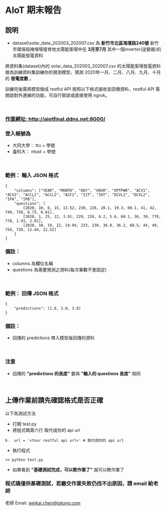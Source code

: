 # AIoT 期末報告
## 說明
- dataset\solar_data_202003_202007.csv 為 **新竹市北區海濱路240號** 新竹市環保局掩埋場復育地太陽能案場中在 **3月至7月** 其中一個inverter(逆變器)的太陽能發電資料

將資料集(dataset)內的 solar_data_202003_202007.csv 的太陽能案場發電資料做為訓練資料集訓練你的預測模型，預測 2020年一月、二月、八月、九月、十月的 **發電度數** 。

訓練完後需將模型做成 restful API 按照以下格式接收並回傳資料，restful API 需開啟對外連線的功能，可自行架設或直接使用 ngrok。

&nbsp;
### [作業網址: http://aiotfinal.ddns.net:8000/ ](http://aiotfinal.ddns.net:8000/)
### 登入帳號為
- 大同大學： ttu + 學號
- 臺科大： ntust + 學號

&nbsp;

### 範例： 輸入 JSON 格式

```
{
    "columns": ["YEAR", "MONTH", "DAY", "HOUR", "OPTPWR", "ACV1", "ACV2", "ACCL1", "ACCL2", "ACF1", "IIT", "IHT", "DCVL1", "DCVL2", "IPA", "IPB"],
    "questions": [
        [2020, 10, 6, 15, 13.52, 230, 226, 20.1, 19.3, 60.1, 41, 42, 749, 750, 6.73, 6.81],
        [2020, 1, 25, 12, 3.91, 229, 226, 6.2, 5.6, 60.1, 36, 39, 770, 770, 1.93, 2.01],
        [2020, 10, 19, 12, 24.94, 233, 230, 36.0, 36.2, 60.5, 44, 49, 754, 738, 12.44, 12.52]
    ]
}
```

### 備註：
- columns 為欄位名稱
- questions 為需要預測之資料(每次筆數不會固定)

&nbsp;

### 範例： 回傳 JSON 格式

```
{
    "predictions": [1.0, 2.0, 3.0] 
}
```

### 備註：
- 回傳的 predictions 帶入模型後回傳的資料

&nbsp;
### 注意 
- 回傳的 **"predictions 的長度"** 要與 **"輸入的 questions 長度"** 相同

&nbsp;

## 上傳作業前請先確認格式是否正確
以下為測試方法
- 打開 test.py
- 將程式碼第六行 <Your restful api url> 取代成你的 api url
```
6.  url = '<Your restful api url>' # 取代成你的 api url
```
- 執行程式
```
>> python test.py
```
- 如果看到 **"基礎測試完成，可以教作業了"** 就可以教作業了

### 程式碼僅供基礎測試，若繳交作業失敗仍找不出原因，請 email 給老師
老師 Email: weikai.chen@tatung.com